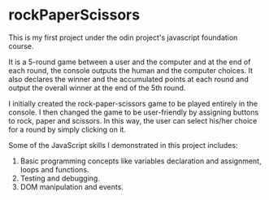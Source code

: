 # rockPaperScissors
This is my first project under the odin project's javascript foundation course. 

It is a 5-round game between a user and the computer and at the end of each round, the console outputs the human and the computer choices. It also declares the winner and the accumulated points at each round and output the overall winner at the end of the 5th round.

I initially created the rock-paper-scissors game to be played entirely in the console. I then changed the game to be user-friendly by assigning buttons to rock, paper and scissors. In this way, the user can select his/her choice for a round by simply clicking on it. 


Some of the JavaScript skills I demonstrated in this project includes:
1. Basic programming concepts like variables declaration and assignment, loops and functions.
2. Testing and debugging.
3. DOM manipulation and events.
